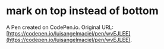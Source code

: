 # mark on top instead of bottom

A Pen created on CodePen.io. Original URL: [https://codepen.io/luisangelmaciel/pen/wvEJLEE](https://codepen.io/luisangelmaciel/pen/wvEJLEE).

